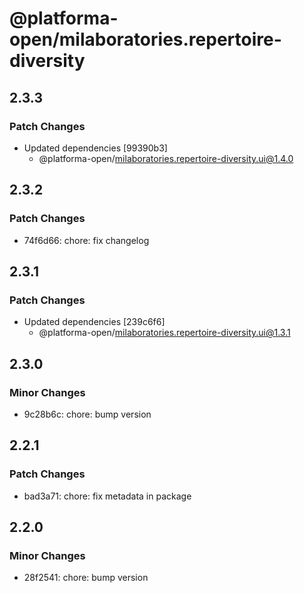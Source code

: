 # @platforma-open/milaboratories.repertoire-diversity

## 2.3.3

### Patch Changes

- Updated dependencies [99390b3]
  - @platforma-open/milaboratories.repertoire-diversity.ui@1.4.0

## 2.3.2

### Patch Changes

- 74f6d66: chore: fix changelog

## 2.3.1

### Patch Changes

- Updated dependencies [239c6f6]
  - @platforma-open/milaboratories.repertoire-diversity.ui@1.3.1

## 2.3.0

### Minor Changes

- 9c28b6c: chore: bump version

## 2.2.1

### Patch Changes

- bad3a71: chore: fix metadata in package

## 2.2.0

### Minor Changes

- 28f2541: chore: bump version
